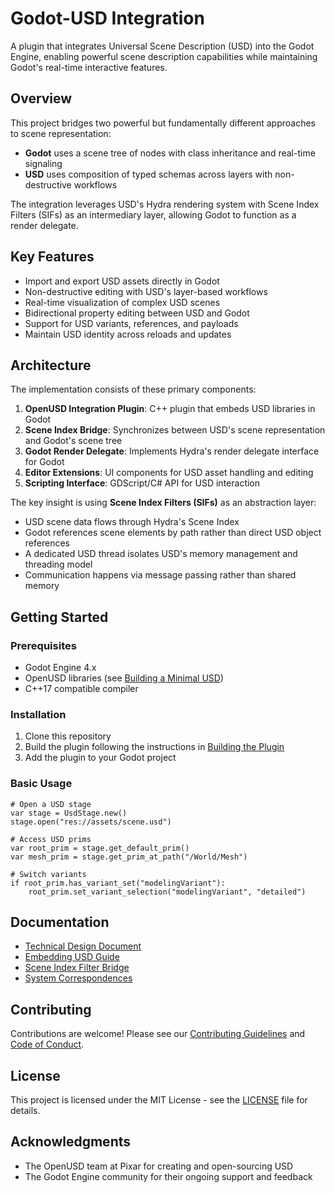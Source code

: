 # Godot-USD Integration

A plugin that integrates Universal Scene Description (USD) into the Godot Engine, enabling powerful scene description capabilities while maintaining Godot's real-time interactive features.

## Overview

This project bridges two powerful but fundamentally different approaches to scene representation:

- **Godot** uses a scene tree of nodes with class inheritance and real-time signaling
- **USD** uses composition of typed schemas across layers with non-destructive workflows

The integration leverages USD's Hydra rendering system with Scene Index Filters (SIFs) as an intermediary layer, allowing Godot to function as a render delegate.

## Key Features

- Import and export USD assets directly in Godot
- Non-destructive editing with USD's layer-based workflows
- Real-time visualization of complex USD scenes
- Bidirectional property editing between USD and Godot
- Support for USD variants, references, and payloads
- Maintain USD identity across reloads and updates

## Architecture

The implementation consists of these primary components:

1. **OpenUSD Integration Plugin**: C++ plugin that embeds USD libraries in Godot
2. **Scene Index Bridge**: Synchronizes between USD's scene representation and Godot's scene tree
3. **Godot Render Delegate**: Implements Hydra's render delegate interface for Godot
4. **Editor Extensions**: UI components for USD asset handling and editing
5. **Scripting Interface**: GDScript/C# API for USD interaction

The key insight is using **Scene Index Filters (SIFs)** as an abstraction layer:

- USD scene data flows through Hydra's Scene Index
- Godot references scene elements by path rather than direct USD object references
- A dedicated USD thread isolates USD's memory management and threading model
- Communication happens via message passing rather than shared memory

## Getting Started

### Prerequisites

- Godot Engine 4.x
- OpenUSD libraries (see [Building a Minimal USD](docs/embeddingUSD.md))
- C++17 compatible compiler

### Installation

1. Clone this repository
2. Build the plugin following the instructions in [Building the Plugin](docs/building.md)
3. Add the plugin to your Godot project

### Basic Usage

```gdscript
# Open a USD stage
var stage = UsdStage.new()
stage.open("res://assets/scene.usd")

# Access USD prims
var root_prim = stage.get_default_prim()
var mesh_prim = stage.get_prim_at_path("/World/Mesh")

# Switch variants
if root_prim.has_variant_set("modelingVariant"):
    root_prim.set_variant_selection("modelingVariant", "detailed")
```

## Documentation

- [Technical Design Document](docs/technical-design-doc.md)
- [Embedding USD Guide](docs/embeddingUSD.md)
- [Scene Index Filter Bridge](docs/sif-bridge-doc.md)
- [System Correspondences](docs/correspondences-doc.md)

## Contributing

Contributions are welcome! Please see our [Contributing Guidelines](CONTRIBUTING.md) and [Code of Conduct](CODE_OF_CONDUCT.md).

## License

This project is licensed under the MIT License - see the [LICENSE](LICENSE) file for details.

## Acknowledgments

- The OpenUSD team at Pixar for creating and open-sourcing USD
- The Godot Engine community for their ongoing support and feedback
